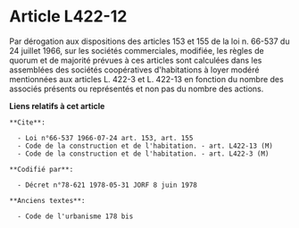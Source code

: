 # Article L422-12

Par dérogation aux dispositions des articles 153 et 155 de la loi n. 66-537 du 24 juillet 1966, sur les sociétés
commerciales, modifiée, les règles de quorum et de majorité prévues à ces articles sont calculées dans les assemblées des
sociétés coopératives d'habitations à loyer modéré mentionnées aux articles L. 422-3 et L. 422-13 en fonction du nombre des
associés présents ou représentés et non pas du nombre des actions.

**Liens relatifs à cet article**

	**Cite**:

	  - Loi n°66-537 1966-07-24 art. 153, art. 155
	  - Code de la construction et de l'habitation. - art. L422-13 (M)
	  - Code de la construction et de l'habitation. - art. L422-3 (M)

	**Codifié par**:

	  - Décret n°78-621 1978-05-31 JORF 8 juin 1978

	**Anciens textes**:

	  - Code de l'urbanisme 178 bis

